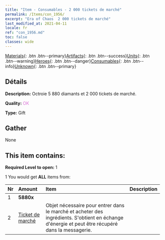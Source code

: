 ```yaml
---
title: "Item - Consumables - 2 000 tickets de marché"
permalink: /Items/con_1956/
excerpt: "Era of Chaos  2 000 tickets de marché"
last_modified_at: 2021-04-11
locale: fr
ref: "con_1956.md"
toc: false
classes: wide
---
```

 [Materials](/fr/Items/){: .btn .btn--primary}[Artifacts](/fr/Items/Artifacts/){: .btn .btn--success}[Units](/fr/Items/Units/){: .btn .btn--warning}[Heroes](/fr/Items/Heroes/){: .btn .btn--danger}[Consumables](/fr/Items/Consumables/){: .btn .btn--info}[Unknown](/fr/Items/Unknown/){: .btn .btn--primary}

## Détails
 **Description:** Octroie 5 880 diamants et 2 000 tickets de marché.

 **Quality:** <span style="color: #DA70D6">OK</span>

 **Type:** Gift

## Gather

  None

## This item contains:

 **Required Level to open:** 1

 1 You would get **ALL** items  from:

  | Nr | Amount |     Item    | Description |
  |:---|:-------|:------------|:-----------:|
  | 1 |  **5880x** | <i class="fas fa-gem"/> |  | 
  | 2 | [Ticket de marché](/fr/Items/con_1157/) | Objet nécessaire pour entrer dans le marché et acheter des ingrédients. S'obtient en échange d'énergie et peut être récupéré dans la messagerie. | 
